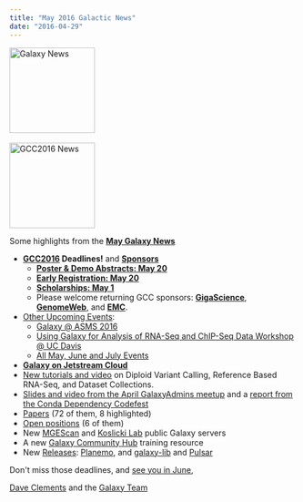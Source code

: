 ```yaml
---
title: "May 2016 Galactic News"
date: "2016-04-29"
---
```

<div class='right'>
<a href='/galaxy-updates/2016-05/'><img src="/src/images/galaxy-logos/GalaxyNews.png" alt="Galaxy News" width=150 /></a><br />
<br />
<a href='/galaxy-updates/2016-05/#gcc2016'><img src="/src/images/logos/GCC2016LogoTallBig.png" alt="GCC2016 News" width="150" /></a></div>


Some highlights from the **[May Galaxy News](/galaxy-updates/2016-05/)**

* **[GCC2016](/galaxy-updates/2016-05/#gcc2016) Deadlines!** and **[Sponsors](/galaxy-updates/2016-05/#sponsors)**
  * **[Poster & Demo Abstracts: May 20](/galaxy-updates/2016-05/#poster--demo-abstracts-may-20)**
  * **[Early Registration: May 20](/galaxy-updates/2016-05/#early-registration-may-20)**
  * **[Scholarships: May 1](/galaxy-updates/2016-05/#scholarships-may-1)**
  * Please welcome returning GCC sponsors: **[GigaScience](/galaxy-updates/2016-05/#gigascience)**, **[GenomeWeb](/galaxy-updates/2016-05/#genomeweb)**, and **[EMC](/galaxy-updates/2016-05/#emc)**.
* [Other Upcoming Events](/galaxy-updates/2016-05/#upcoming-events):
  * [Galaxy @ ASMS 2016](/galaxy-updates/2016-05/#galaxy-at-asms-2016)
  * [Using Galaxy for Analysis of RNA-Seq and ChIP-Seq Data Workshop @ UC Davis](/galaxy-updates/2016-05/#using-galaxy-for-analysis-of-rna-seq-and-chip-seq-data)
  * [All May, June and July Events](/galaxy-updates/2016-05/#may-june-and-july-events)
* **[Galaxy on Jetstream Cloud](/galaxy-updates/2016-05/#galaxy-on-jetstream-cloud)**
* [New tutorials and video](/galaxy-updates/2016-05/#new-tutorials-and-video) on Diploid Variant Calling, Reference Based RNA-Seq, and Dataset Collections. 
* [Slides and video from the April GalaxyAdmins meetup](/galaxy-updates/2016-05/#april-galaxyadmins-slides--video) and a [report from the Conda Dependency Codefest](/galaxy-updates/2016-05/#conda-dependency-codefest-report) 
* [Papers](/galaxy-updates/2016-05/#new-papers) (72 of them, 8 highlighted)
* [Open positions](/galaxy-updates/2016-05/#whos-hiring) (6 of them)
* New [MGEScan](/galaxy-updates/2016-05/#mgescan) and [Koslicki Lab](/galaxy-updates/2016-05/#koslicki-lab) public Galaxy servers
* A new [Galaxy Community Hub](/galaxy-updates/2016-05/#galaxy-community-hubs) training resource
* New [Releases](/galaxy-updates/2016-05/#releases): [Planemo](/galaxy-updates/2016-05/#planemo-0242), and [galaxy-lib](/galaxy-updates/2016-05/#galaxy-lib-1670) and [Pulsar](/galaxy-updates/2016-05/#pulsar)

Don't miss those deadlines, and [see you in June](https://web.archive.org/web/http://gcc2016.iu.edu/),

[Dave Clements](/people/dave-clements/) and the [Galaxy Team](/src/galaxy-team/)

